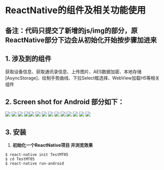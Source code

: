 # ReactNative的组件及相关功能使用

## 备注：代码只提交了新增的js/img的部分，原ReactNative部分下边会从初始化开始按步骤加进来

## 1. 涉及到的组件
获取设备信息、获取通讯录信息、上传图片、AES数据加密、本地存储[AsyncStorage]、绘制手势曲线、下拉Select框选择、WebView加载H5等相关组件

##  2. Screen shot for Android 部分如下：

<img src="https://github.com/BoBoGithub/ReactNativeTest/blob/master/src/images/Y%5B(D%240T%601%7B%60BYJMT7%609%7B%24%7B9.png">  <img src="https://github.com/BoBoGithub/ReactNativeTest/blob/master/src/images/X~22R%7BAF1BV%5BETI%25JX75ZAX.png">
<img src="https://github.com/BoBoGithub/ReactNativeTest/blob/master/src/images/6%7DS%5B%60Y61W)QY%60P8XUL1VOWX.png">  <img src="https://github.com/BoBoGithub/ReactNativeTest/blob/master/src/images/VVVN7ZP%5BM%7DR1WMST)%7D%40EN3R.png"><img src="https://github.com/BoBoGithub/ReactNativeTest/blob/master/src/images/%7BQ%40~BTV14%24%60PZN%7DTAIN%7BZS0.png">
<img src="https://github.com/BoBoGithub/ReactNativeTest/blob/master/src/images/RMOTQRMF6BHUW_22U1%5BLQ~X.png">  <img src="https://github.com/BoBoGithub/ReactNativeTest/blob/master/src/images/2QQXFF7%60C%7BBWMFQ~NCA_UBD.png">
<img src="https://github.com/BoBoGithub/ReactNativeTest/blob/master/src/images/RMR5(2FY%25CU%7B3T%6081T(0RNU.png">
<img src="https://github.com/BoBoGithub/ReactNativeTest/blob/master/src/images/XH%7DAFN~GAD0~WH14I_V2XUW.png">  <img src="https://github.com/BoBoGithub/ReactNativeTest/blob/master/src/images/B%60%5DK3(%5DH8%7B8%60ZL%24893C%40P1S.png">
<img src="https://github.com/BoBoGithub/ReactNativeTest/blob/master/src/images/16PFBR~BJKY9~LT82B6GWXN.png">  <img src="https://github.com/BoBoGithub/ReactNativeTest/blob/master/src/images/%25P)K%5B%25KGPX%5BWA%5BM6RN(9TT8.png">
<img src="https://github.com/BoBoGithub/ReactNativeTest/blob/master/src/images/%7B78%40%407A1%40KZ%25UJ7Z%40HDY086.png">  <img src="https://github.com/BoBoGithub/ReactNativeTest/blob/master/src/images/~3%40%40%7B49(Z9JZX6)%7B5%7B6BDGS.png">

## 3. 安装
1. **初始化一个ReactNative项目 并浏览效果**

```
$ react-native init TestMT05
$ cd TestMT05
$ react-native run-android
```